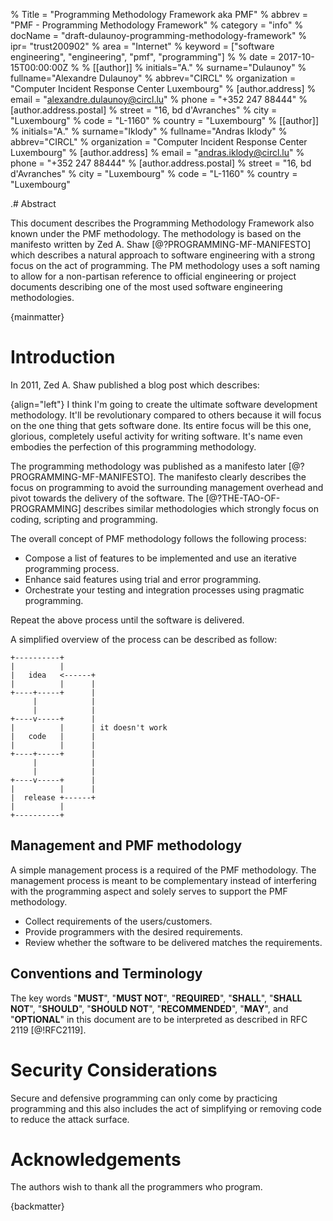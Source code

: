 % Title = "Programming Methodology Framework aka PMF"
% abbrev = "PMF - Programming Methodology Framework"
% category = "info"
% docName = "draft-dulaunoy-programming-methodology-framework"
% ipr= "trust200902"
% area = "Internet"
% keyword = ["software engineering", "engineering", "pmf", "programming"]
%
% date = 2017-10-15T00:00:00Z
%
% [[author]]
% initials="A."
% surname="Dulaunoy"
% fullname="Alexandre Dulaunoy"
% abbrev="CIRCL"
% organization = "Computer Incident Response Center Luxembourg"
%  [author.address]
%  email = "alexandre.dulaunoy@circl.lu"
%  phone = "+352 247 88444"
%   [author.address.postal]
%   street = "16, bd d'Avranches"
%   city = "Luxembourg"
%   code = "L-1160"
%   country = "Luxembourg"
% [[author]]
% initials="A."
% surname="Iklody"
% fullname="Andras Iklody"
% abbrev="CIRCL"
% organization = "Computer Incident Response Center Luxembourg"
%  [author.address]
%  email = "andras.iklody@circl.lu"
%  phone = "+352 247 88444"
%   [author.address.postal]
%   street = "16, bd d'Avranches"
%   city = "Luxembourg"
%   code = "L-1160"
%   country = "Luxembourg"

.# Abstract

This document describes the Programming Methodology Framework also known under the PMF methodology. The methodology is based on the manifesto written by Zed A. Shaw [@?PROGRAMMING-MF-MANIFESTO] which
describes a natural approach to software engineering with a strong focus on the act of programming. The PM methodology uses a soft naming to allow for a non-partisan reference
to official engineering or project documents describing one of the most used software engineering methodologies.

{mainmatter}

# Introduction

In 2011, Zed A. Shaw published a blog post which describes:

{align="left"} I think I'm going to create the ultimate software development methodology. It'll be revolutionary compared to others because it will focus on the one thing that gets software done. Its entire focus will be this one, glorious, completely useful activity for writing software. It's name even embodies the perfection of this programming methodology.

The programming methodology was published as a manifesto later [@?PROGRAMMING-MF-MANIFESTO]. The manifesto clearly describes the focus on programming to avoid the surrounding management overhead and pivot towards the delivery of the software. The [@?THE-TAO-OF-PROGRAMMING] describes similar methodologies which strongly focus on coding, scripting and programming.

The overall concept of PMF methodology follows the following process:

- Compose a list of features to be implemented and use an iterative programming process.
- Enhance said features using trial and error programming.
- Orchestrate your testing and integration processes using pragmatic programming.

Repeat the above process until the software is delivered.

A simplified overview of the process can be described as follow:

~~~~~ ascii-art
+----------+
|          |
|   idea   <------+
|          |      |
+----+-----+      |
     |            |
     |            |
+----v-----+      |
|          |      | it doesn't work
|   code   |      |
|          |      |
+----+-----+      |
     |            |
     |            |
+----v-----+      |
|          |      |
|  release +------+
|          |
+----------+
~~~~~

## Management and PMF methodology

A simple management process is a required of the PMF methodology.
The management process is meant to be complementary instead of interfering with
the programming aspect and solely serves to support the PMF methodology.

- Collect requirements of the users/customers.
- Provide programmers with the desired requirements.
- Review whether the software to be delivered matches the requirements.

##  Conventions and Terminology

The key words "**MUST**", "**MUST NOT**", "**REQUIRED**", "**SHALL**", "**SHALL NOT**",
"**SHOULD**", "**SHOULD NOT**", "**RECOMMENDED**", "**MAY**", and "**OPTIONAL**" in this
document are to be interpreted as described in RFC 2119 [@!RFC2119].

# Security Considerations

Secure and defensive programming can only come by practicing programming and this also
includes the act of simplifying or removing code to reduce the attack surface.

# Acknowledgements

The authors wish to thank all the programmers who program.

<reference anchor='PROGRAMMING-MF-MANIFESTO' target='http://programming-motherfucker.com'>
  <front>
   <title>Programming Motherfucker, do you speak it?</title>
   <author initials='' surname='Shaw' fullname='Zed A. Shaw'></author>
   <date></date>
  </front>
</reference>

<reference anchor='THE-TAO-OF-PROGRAMMING' target='http://www.mit.edu/~xela/tao.html'>
  <front>
   <title>The Tao of Programming</title>
   <author initials='' surname='James' fullname='Geoffrey James'></author>
   <date></date>
  </front>
</reference>

{backmatter}
